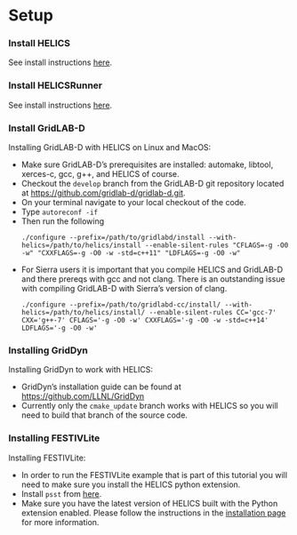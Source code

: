 # Setup

### Install HELICS

See install instructions [here](https://helics.readthedocs.io/en/latest/installation/index.html).

### Install HELICSRunner

See install instructions [here](https://github.com/GMLC-TDC/helics-runner).

### Install GridLAB-D

Installing GridLAB-D with HELICS on Linux and MacOS:

-   Make sure GridLAB-D’s prerequisites are installed: automake,
    libtool, xerces-c, gcc, g++, and HELICS of course.
-   Checkout the `develop` branch from the GridLAB-D git
    repository located at <https://github.com/gridlab-d/gridlab-d.git>.
-   On your terminal navigate to your local checkout of the code.
-   Type `autoreconf -if`
-   Then run the following
    ```
    ./configure --prefix=/path/to/gridlabd/install --with-helics=/path/to/helics/install --enable-silent-rules "CFLAGS=-g -O0 -w" "CXXFLAGS=-g -O0 -w -std=c++11" "LDFLAGS=-g -O0 -w"
    ```
-   For Sierra users it is important that you compile HELICS and
    GridLAB-D and there prereqs with gcc and not clang. There is an
    outstanding issue with compiling GridLAB-D with Sierra’s version of
    clang.
    ```
    ./configure --prefix=/path/to/gridlabd-cc/install/ --with-helics=/path/to/helics/install/ --enable-silent-rules CC='gcc-7' CXX='g++-7' CFLAGS='-g -O0 -w' CXXFLAGS='-g -O0 -w -std=c++14' LDFLAGS='-g -O0 -w'
    ```

### Installing GridDyn

Installing GridDyn to work with HELICS:

-   GridDyn’s installation guide can be found at
    <https://github.com/LLNL/GridDyn>
-   Currently only the `cmake_update` branch works with HELICS so you will
    need to build that branch of the source code.

### Installing FESTIVLite

Installing FESTIVLite:

-   In order to run the FESTIVLite example that is part of this
    tutorial you will need to make sure you install the HELICS python
    extension.
-   Install `psst` from [here](https://github.com/kdheepak/psst).
-   Make sure you have the latest version of HELICS built with the Python extension enabled. Please follow the instructions in the [installation page](https://helics.readthedocs.io/en/latest/installation/language.html#helics-with-python3) for more information.

